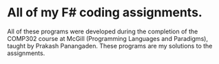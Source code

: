 # All of my F\# coding assignments.

All of these programs were developed during the completion of the COMP302 course at McGill (Programming Languages and Paradigms), taught by Prakash Panangaden. These programs are my solutions to the assignments.
